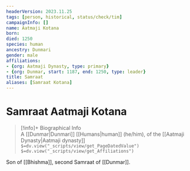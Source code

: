 ```yaml
---
headerVersion: 2023.11.25
tags: [person, historical, status/check/tim]
campaignInfo: []
name: Aatmaji Kotana
born:
died: 1250
species: human
ancestry: Dunmari
gender: male
affiliations: 
- {org: Aatmaji Dynasty, type: primary}
- {org: Dunmar, start: 1187, end: 1250, type: leader}
title: Samraat
aliases: [Samraat Kotana]
---
```

# Samraat Aatmaji Kotana
>[!info]+ Biographical Info  
> A [[Dunmar|Dunmari]] [[Humans|human]] (he/him), of the [[Aatmaji Dynasty|Aatmaji dynasty]]  
> `$=dv.view("_scripts/view/get_PageDatedValue")`  
> `$=dv.view("_scripts/view/get_Affiliations")`

Son of [[Bhishma]], second Samraat of [[Dunmar]]. 

